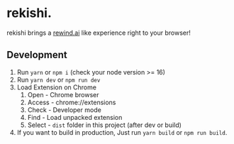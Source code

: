 # rekishi.

rekishi brings a [rewind.ai](https://www.rewind.ai/) like experience right to your browser!

## Development

1. Run `yarn` or `npm i` (check your node version >= 16)
2. Run `yarn dev` or `npm run dev`
3. Load Extension on Chrome
   1. Open - Chrome browser
   2. Access - chrome://extensions
   3. Check - Developer mode
   4. Find - Load unpacked extension
   5. Select - `dist` folder in this project (after dev or build)
4. If you want to build in production, Just run `yarn build` or `npm run build`.
